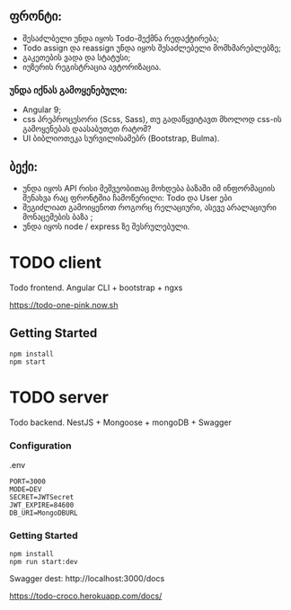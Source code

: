 ## ფრონტი:

- შესაძლბელი უნდა იყოს Todo-შექმნა რედაქტირება;
- Todo assign და reassign უნდა იყოს შესაძლებელი მომხმარებლებზე;
- გაკეთების ვადა და სტატუსი;
- იუზერის რეგისტრაცია ავტორიზაცია.

### უნდა იქნას გამოყენებული:
- Angular 9;
- css პრეპროცესორი (Scss, Sass), თუ გადაწყვიტავთ მხოლოდ css-ის გამოყენებას დაასაბუთეთ რატომ?
- UI ბიბლიოთეკა სურვილისამებრ (Bootstrap, Bulma).



## ბექი:

- უნდა იყოს API რისი მეშვეობითაც მოხდება ბაზაში იმ ინფორმაციის შენახვა რაც ფრონტშია ჩამოწერილი:
   Todo და User ები
- შეგიძლიათ გამოიყენოთ როგორც რელაციური, ასევე არალაციური მონაცემების ბაზა ;
- უნდა იყოს node / express ზე შესრულებული.



# TODO client
Todo frontend.
Angular CLI + bootstrap + ngxs

https://todo-one-pink.now.sh

## Getting Started
```
npm install
npm start
```

# TODO server

Todo backend.
NestJS + Mongoose + mongoDB + Swagger

### Configuration
.env
```
PORT=3000
MODE=DEV
SECRET=JWTSecret
JWT_EXPIRE=84600
DB_URI=MongoDBURL
```

### Getting Started
```
npm install
npm run start:dev
```
Swagger dest: http://localhost:3000/docs

https://todo-croco.herokuapp.com/docs/


